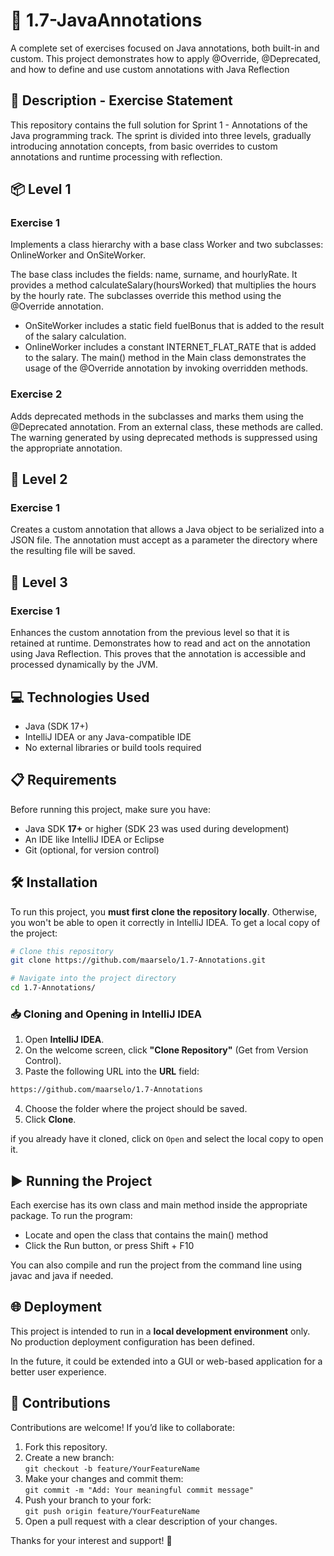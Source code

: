  # 🧾 1.7-JavaAnnotations

A complete set of exercises focused on Java annotations, both built-in and custom.
This project demonstrates how to apply @Override, @Deprecated, and how to define and use custom annotations with Java Reflection

## 📄 Description - Exercise Statement
This repository contains the full solution for Sprint 1 - Annotations of the Java programming track.
The sprint is divided into three levels, gradually introducing annotation concepts, from basic overrides to custom annotations and runtime processing with reflection.

## 📦 Level 1

### Exercise 1
Implements a class hierarchy with a base class Worker and two subclasses: OnlineWorker and OnSiteWorker.

The base class includes the fields: name, surname, and hourlyRate.
It provides a method calculateSalary(hoursWorked) that multiplies the hours by the hourly rate.
The subclasses override this method using the @Override annotation.
- OnSiteWorker includes a static field fuelBonus that is added to the result of the salary calculation.
- OnlineWorker includes a constant INTERNET_FLAT_RATE that is added to the salary.
The main() method in the Main class demonstrates the usage of the @Override annotation by invoking overridden methods.

### Exercise 2
Adds deprecated methods in the subclasses and marks them using the @Deprecated annotation.
From an external class, these methods are called.
The warning generated by using deprecated methods is suppressed using the appropriate annotation.

## 🧬 Level 2
### Exercise 1
Creates a custom annotation that allows a Java object to be serialized into a JSON file.
The annotation must accept as a parameter the directory where the resulting file will be saved.


## 📱 Level 3
### Exercise 1
Enhances the custom annotation from the previous level so that it is retained at runtime.
Demonstrates how to read and act on the annotation using Java Reflection.
This proves that the annotation is accessible and processed dynamically by the JVM.

## 💻 Technologies Used
- Java (SDK 17+)
- IntelliJ IDEA or any Java-compatible IDE
- No external libraries or build tools required

## 📋 Requirements
Before running this project, make sure you have:

- Java SDK **17+** or higher (SDK 23 was used during development)
- An IDE like IntelliJ IDEA or Eclipse
- Git (optional, for version control)

## 🛠️ Installation

To run this project, you **must first clone the repository locally**. Otherwise, you won't be able to open it correctly in IntelliJ IDEA.
To get a local copy of the project:

```bash
# Clone this repository
git clone https://github.com/maarselo/1.7-Annotations.git

# Navigate into the project directory
cd 1.7-Annotations/
```

### 📥 Cloning and Opening in IntelliJ IDEA

1. Open **IntelliJ IDEA**.
2. On the welcome screen, click **"Clone Repository"** (Get from Version Control).
3. Paste the following URL into the **URL** field:
```bash
https://github.com/maarselo/1.7-Annotations
```
4. Choose the folder where the project should be saved.
5. Click **Clone**.

 if you already have it cloned, click on `Open` and select the local copy to open it. 

## ▶️ Running the Project

Each exercise has its own class and main method inside the appropriate package.
To run the program:

- Locate and open the class that contains the main() method
- Click the Run button, or press Shift + F10

You can also compile and run the project from the command line using javac and java if needed.

## 🌐 Deployment

This project is intended to run in a **local development environment** only.  
No production deployment configuration has been defined.

In the future, it could be extended into a GUI or web-based application for a better user experience.

## 🤝 Contributions

Contributions are welcome! If you’d like to collaborate:

1. Fork this repository.
2. Create a new branch:  
 `git checkout -b feature/YourFeatureName`
3. Make your changes and commit them:  
 `git commit -m "Add: Your meaningful commit message"`
4. Push your branch to your fork:  
 `git push origin feature/YourFeatureName`
5. Open a pull request with a clear description of your changes.

Thanks for your interest and support! 🚀
